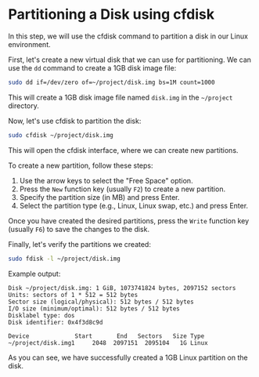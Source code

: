 # Partitioning a Disk using cfdisk

In this step, we will use the cfdisk command to partition a disk in our Linux environment.

First, let's create a new virtual disk that we can use for partitioning. We can use the `dd` command to create a 1GB disk image file:

```bash
sudo dd if=/dev/zero of=~/project/disk.img bs=1M count=1000
```

This will create a 1GB disk image file named `disk.img` in the `~/project` directory.

Now, let's use cfdisk to partition the disk:

```bash
sudo cfdisk ~/project/disk.img
```

This will open the cfdisk interface, where we can create new partitions.

To create a new partition, follow these steps:

1. Use the arrow keys to select the "Free Space" option.
2. Press the `New` function key (usually `F2`) to create a new partition.
3. Specify the partition size (in MB) and press Enter.
4. Select the partition type (e.g., Linux, Linux swap, etc.) and press Enter.

Once you have created the desired partitions, press the `Write` function key (usually `F6`) to save the changes to the disk.

Finally, let's verify the partitions we created:

```bash
sudo fdisk -l ~/project/disk.img
```

Example output:

```
Disk ~/project/disk.img: 1 GiB, 1073741824 bytes, 2097152 sectors
Units: sectors of 1 * 512 = 512 bytes
Sector size (logical/physical): 512 bytes / 512 bytes
I/O size (minimum/optimal): 512 bytes / 512 bytes
Disklabel type: dos
Disk identifier: 0x4f3d8c9d

Device             Start       End   Sectors   Size Type
~/project/disk.img1     2048  2097151  2095104   1G Linux
```

As you can see, we have successfully created a 1GB Linux partition on the disk.
